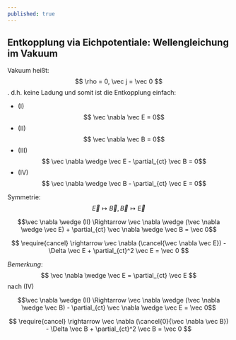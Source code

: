 ```yaml
---
published: true
---
```

## Entkopplung via Eichpotentiale: Wellengleichung im Vakuum

Vakuum heißt: $$ \rho = 0, \vec j = \vec 0 $$. d.h. keine Ladung und somit ist die Entkopplung einfach:

- (I) $$ \vec \nabla \vec E = 0$$
- (II) $$ \vec \nabla \vec B = 0$$
- (III) $$ \vec \nabla \wedge \vec E - \partial_{ct} \vec B = 0$$
- (IV) $$ \vec \nabla \wedge \vec B - \partial_{ct} \vec E = 0$$


Symmetrie: $$ \vec E \mapsto \vec B, \vec B \mapsto \vec E $$ 

$$\vec \nabla \wedge (II) \Rightarrow \vec \nabla \wedge (\vec \nabla \wedge \vec E) + \partial_{ct} \vec \nabla \wedge \vec B = \vec 0$$

$$ \require{cancel} \rightarrow \vec \nabla (\cancel{\vec \nabla \vec E}) - \Delta \vec E + \partial_{ct}^2 \vec E =  \vec 0 $$

_Bemerkung_: $$ \vec \nabla \wedge \vec E = \partial_{ct} \vec E $$ nach (IV)


$$\vec \nabla \wedge (II) \Rightarrow \vec \nabla \wedge (\vec \nabla \wedge \vec B) - \partial_{ct} \vec \nabla \wedge \vec E = \vec 0$$

$$ \require{cancel} \rightarrow \vec \nabla (\cancel{0}{\vec \nabla \vec B}) - \Delta \vec B + \partial_{ct}^2 \vec B =  \vec 0 $$

